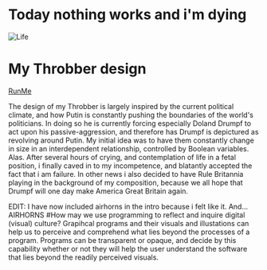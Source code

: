 # Today nothing works and i'm dying
![Life](http://i.imgur.com/NGh9QpK.jpg)
# My Throbber design
[RunMe](https://goo.gl/l3Ueek)

The design of my Throbber is largely inspired by the current political climate, and how Putin is constantly pushing the boundaries of the world's politicians. In doing so he is currently forcing especially Doland Drumpf to act upon his passive-aggression, and therefore has Drumpf is depictured as revolving around Putin.
My initial idea was to have them constantly change in size in an interdependent relationship, controlled by Boolean variables. Alas. After several hours of crying, and contemplation of life in a fetal position, i finally caved in to my incompetence, and blatantly accepted the fact that i am failure.
In other news i also decided to have Rule Britannia playing in the background of my composition, because we all hope that Drumpf will one day make America Great Britain again.

EDIT: I have now included airhorns in the intro because i felt like it. And... AIRHORNS
#How may we use programming to reflect and inquire digital (visual) culture?
Grapihcal programs and their visuals and illustations can help us to perceive and comprehend what lies beyond the processes of a program. Programs can be transparent or opaque, and decide by this capability whether or not they will help the user understand the software that lies beyond the readily perceived visuals.

